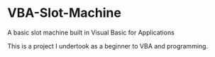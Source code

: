 # VBA-Slot-Machine
A basic slot machine built in Visual Basic for Applications

This is a project I undertook as a beginner to VBA and programming.
